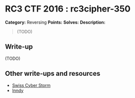 # RC3 CTF 2016 : rc3cipher-350

**Category:** Reversing
**Points:**
**Solves:**
**Description:**

> (TODO)

## Write-up

(TODO)

## Other write-ups and resources

* [Swiss Cyber Storm](https://github.com/swisscyberstorm/cft_write_ups/tree/master/2016/rc3ctf/reversing/rc3cipher)
* [Inndy](https://gist.github.com/Inndy/eca85d80f9e03260d35bff5c1c22b6b1)
